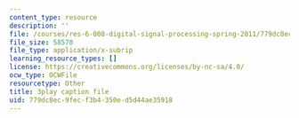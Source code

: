 ```yaml
---
content_type: resource
description: ''
file: /courses/res-6-008-digital-signal-processing-spring-2011/779dc8ec9fecf3b4350ed5d44ae35918_U13m6L6R58w.srt
file_size: 58570
file_type: application/x-subrip
learning_resource_types: []
license: https://creativecommons.org/licenses/by-nc-sa/4.0/
ocw_type: OCWFile
resourcetype: Other
title: 3play caption file
uid: 779dc8ec-9fec-f3b4-350e-d5d44ae35918
---
```

